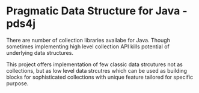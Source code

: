 Pragmatic Data Structure for Java - pds4j
=========

There are number of collection libraries availabe for Java.
Though sometimes implementing high level collection API kills
potential of underlying data structures.

This project offers implementation of few classic data strcutures
not as collections, but as low level data strcutres which can be 
used as building blocks for sophisticated collections with
unique feature tailored for specific purpose.